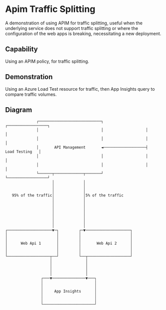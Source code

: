 # Apim Traffic Splitting
A demonstration of using APIM for traffic splitting, useful when the underlying service does not support traffic splitting or where the configuration of the web apps is breaking, necessitating a new deployment.

## Capability

Using an APIM policy, for traffic splitting.

## Demonstration

Using an Azure Load Test resource for traffic, then App Insights query to compare traffic volumes.

## Diagram

```
              ┌────────────────────────────┐                   ┌──────────────────┐
              │                            │                   │                  │
              │                            │                   │                  │
              │       API Management       ◄───────────────────┤   Load Testing   │
              │                            │                   │                  │
              │                            │                   │                  │
              └──────┬─────────────┬───────┘                   └──────────────────┘
                     │             │
                     │             │
                     │             │
   95% of the traffic│             │5% of the traffic
                     │             │
                     │             │
                     │             │
                     │             │
                     │             │
                     │             │
                     │             │
┌────────────────────▼─┐         ┌─▼────────────────────┐
│                      │         │                      │
│                      │         │                      │
│      Web Api 1       │         │       Web Api 2      │
│                      │         │                      │
│                      │         │                      │
└───────────────────┬──┘         └──┬───────────────────┘
                    │               │
                    │               │
                    │               │
                    │               │
                ┌───▼───────────────▼───┐
                │                       │
                │                       │
                │     App Insights      │
                │                       │
                │                       │
                └───────────────────────┘
```
